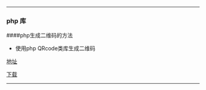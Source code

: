 ***
### php 库
####php生成二维码的方法

* 使用php QRcode类库生成二维码  

[地址](http://phpqrcode.sourceforge.net/)

[下载](http://sourceforge.net/projects/phpqrcode/)

***
